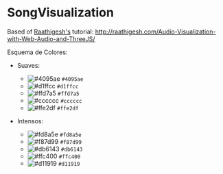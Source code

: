 # SongVisualization

Based of [Raathigesh's](http://raathigesh.com) tutorial: http://raathigesh.com/Audio-Visualization-with-Web-Audio-and-ThreeJS/

Esquema de Colores: 

- Suaves: 
	- ![#4095ae](https://placehold.it/15/4095ae/000000?text=+) `#4095ae`
	- ![#d1ffcc](https://placehold.it/15/d1ffcc/000000?text=+) `#d1ffcc`
	- ![#ffd7a5](https://placehold.it/15/ffd7a5/000000?text=+) `#ffd7a5`
	- ![#cccccc](https://placehold.it/15/cccccc/000000?text=+) `#cccccc`
	- ![#ffe2df](https://placehold.it/15/ffe2df/000000?text=+) `#ffe2df`

- Intensos: 
	- ![#fd8a5e](https://placehold.it/15/fd8a5e/000000?text=+) `#fd8a5e`
	- ![#f87d99](https://placehold.it/15/f87d99/000000?text=+) `#f87d99` 
	- ![#db6143](https://placehold.it/15/db6143/000000?text=+) `#db6143`
	- ![#ffc400](https://placehold.it/15/ffc400/000000?text=+) `#ffc400` 
	- ![#d11919](https://placehold.it/15/d11919/000000?text=+) `#d11919`
